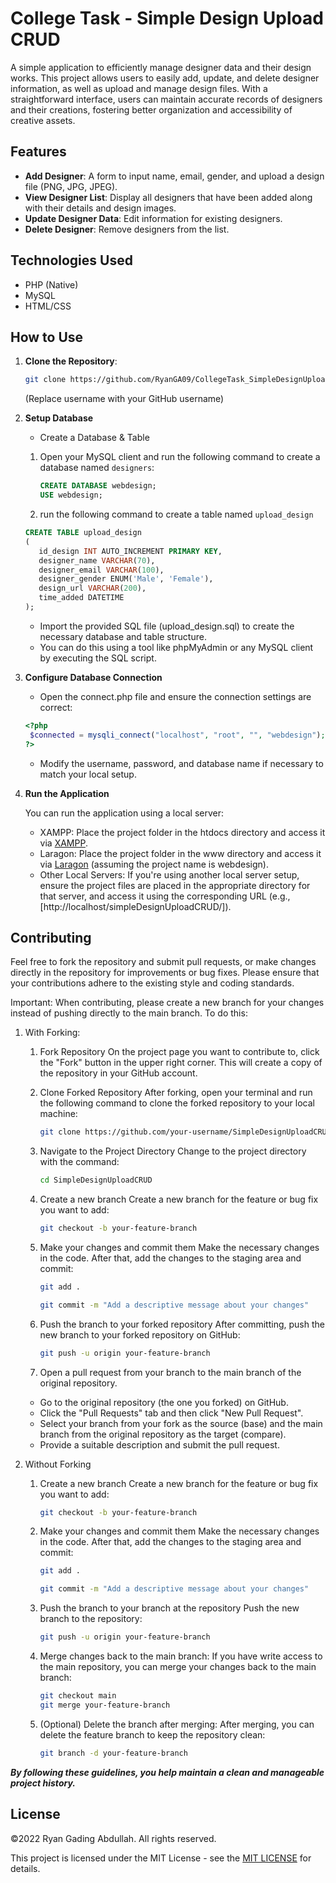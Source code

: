 # College Task - Simple Design Upload CRUD

A simple application to efficiently manage designer data and their design works. This project allows users to easily add, update, and delete designer information, as well as upload and manage design files. With a straightforward interface, users can maintain accurate records of designers and their creations, fostering better organization and accessibility of creative assets.

## Features

- **Add Designer**: A form to input name, email, gender, and upload a design file (PNG, JPG, JPEG).
- **View Designer List**: Display all designers that have been added along with their details and design images.
- **Update Designer Data**: Edit information for existing designers.
- **Delete Designer**: Remove designers from the list.

## Technologies Used

- PHP (Native)
- MySQL
- HTML/CSS

## How to Use

1. **Clone the Repository**:

   ```bash
   git clone https://github.com/RyanGA09/CollegeTask_SimpleDesignUploadCRUD.git
   ```

   (Replace username with your GitHub username)

2. **Setup Database**

   - Create a Database & Table

   1. Open your MySQL client and run the following command to create a database named `designers`:

      ```sql
      CREATE DATABASE webdesign;
      USE webdesign;
      ```

   2. run the following command to create a table named `upload_design`

   ```sql
   CREATE TABLE upload_design
   (
      id_design INT AUTO_INCREMENT PRIMARY KEY,
      designer_name VARCHAR(70),
      designer_email VARCHAR(100),
      designer_gender ENUM('Male', 'Female'),
      design_url VARCHAR(200),
      time_added DATETIME
   );

   ```

   - Import the provided SQL file (upload_design.sql) to create the necessary database and table structure.
   - You can do this using a tool like phpMyAdmin or any MySQL client by executing the SQL script.

3. **Configure Database Connection**

   - Open the connect.php file and ensure the connection settings are correct:

   ```php
   <?php
    $connected = mysqli_connect("localhost", "root", "", "webdesign");
   ?>

   ```

   - Modify the username, password, and database name if necessary to match your local setup.

4. **Run the Application**

   You can run the application using a local server:

   - XAMPP: Place the project folder in the htdocs directory and access it via [XAMPP](http://localhost/simpleDesignUploadCRUD/).
   - Laragon: Place the project folder in the www directory and access it via [Laragon](http://localhost/simpleDesignUploadCRUD/) (assuming the project name is webdesign).
   - Other Local Servers: If you're using another local server setup, ensure the project files are placed in the appropriate directory for that server, and access it using the corresponding URL (e.g., [http://localhost/simpleDesignUploadCRUD/]).

## Contributing

Feel free to fork the repository and submit pull requests, or make changes directly in the repository for improvements or bug fixes. Please ensure that your contributions adhere to the existing style and coding standards.

Important: When contributing, please create a new branch for your changes instead of pushing directly to the main branch. To do this:

1. With Forking:

   1. Fork Repository
      On the project page you want to contribute to, click the "Fork" button in the upper right corner. This will create a copy of the repository in your GitHub account.
   2. Clone Forked Repository
      After forking, open your terminal and run the following command to clone the forked repository to your local machine:

      ```bash
      git clone https://github.com/your-username/SimpleDesignUploadCRUD.git
      ```

   3. Navigate to the Project Directory
      Change to the project directory with the command:

      ```bash
      cd SimpleDesignUploadCRUD
      ```

   4. Create a new branch
      Create a new branch for the feature or bug fix you want to add:

      ```bash
      git checkout -b your-feature-branch
      ```

   5. Make your changes and commit them
      Make the necessary changes in the code. After that, add the changes to the staging area and commit:

      ```bash
      git add .
      ```

      ```bash
      git commit -m "Add a descriptive message about your changes"
      ```

   6. Push the branch to your forked repository
      After committing, push the new branch to your forked repository on GitHub:

      ```bash
      git push -u origin your-feature-branch
      ```

   7. Open a pull request from your branch to the main branch of the original repository.

   - Go to the original repository (the one you forked) on GitHub.
   - Click the "Pull Requests" tab and then click "New Pull Request".
   - Select your branch from your fork as the source (base) and the main branch from the original repository as the target (compare).
   - Provide a suitable description and submit the pull request.

2. Without Forking

   1. Create a new branch
      Create a new branch for the feature or bug fix you want to add:

      ```bash
      git checkout -b your-feature-branch
      ```

   2. Make your changes and commit them
      Make the necessary changes in the code. After that, add the changes to the staging area and commit:

      ```bash
      git add .
      ```

      ```bash
      git commit -m "Add a descriptive message about your changes"
      ```

   3. Push the branch to your branch at the repository
      Push the new branch to the repository:

      ```bash
      git push -u origin your-feature-branch
      ```

   4. Merge changes back to the main branch:
      If you have write access to the main repository, you can merge your changes back to the main branch:
      ```bash
      git checkout main
      git merge your-feature-branch
      ```

   5. (Optional) Delete the branch after merging:
      After merging, you can delete the feature branch to keep the repository clean:
      ```bash
      git branch -d your-feature-branch
      ```

**_By following these guidelines, you help maintain a clean and manageable project history._**

## License

&copy;2022 Ryan Gading Abdullah. All rights reserved.

This project is licensed under the MIT License - see the [MIT LICENSE](LICENSE) for details.
